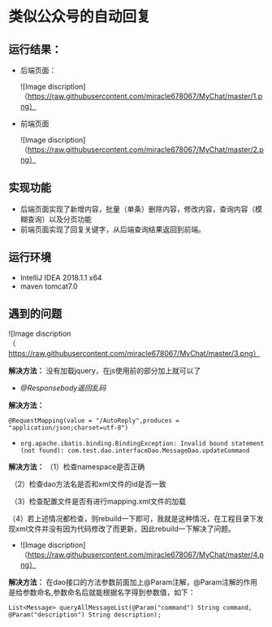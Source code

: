 # 类似公众号的自动回复

## 运行结果：

- 后端页面：

  ![Image discription]（https://raw.githubusercontent.com/miracle678067/MyChat/master/1.png）


- 前端页面

  ![Image discription]（https://raw.githubusercontent.com/miracle678067/MyChat/master/2.png）

## 实现功能

- 后端页面实现了新增内容，批量（单条）删除内容，修改内容，查询内容（模糊查询）以及分页功能
- 前端页面实现了回复关键字，从后端查询结果返回到前端。

## 运行环境

- IntelliJ IDEA 2018.1.1 x64
- maven  tomcat7.0

## 遇到的问题

![Image discription（https://raw.githubusercontent.com/miracle678067/MyChat/master/3.png）

**解决方法：** 没有加载jquery，在js使用前的部分加上就可以了

- *@Responsebody返回乱码*

**解决方法：**  

```
@RequestMapping(value = "/AutoReply",produces = "application/json;charset=utf-8")
```

- ```
  org.apache.ibatis.binding.BindingException: Invalid bound statement (not found): com.test.dao.interfaceDao.MessageDao.updateCommand
  ```

**解决方法：**  （1）检查namespace是否正确

​		     （2）检查dao方法名是否和xml文件的id是否一致

​		      （3）检查配置文件是否有进行mapping.xml文件的加载

​			（4）若上述情况都检查，则rebuild一下即可，我就是这种情况，在工程目录下发现xml文件并没有因为代码修改了而更新，因此rebuild一下解决了问题。

- ![Image discription]（https://raw.githubusercontent.com/miracle678067/MyChat/master/4.png）

**解决方法：**  在dao接口的方法参数前面加上@Param注解，@Param注解的作用是给参数命名,参数命名后就能根据名字得到参数值，如下：

```
List<Message> queryAllMessageList(@Param("command") String command, @Param("description") String description);
```

